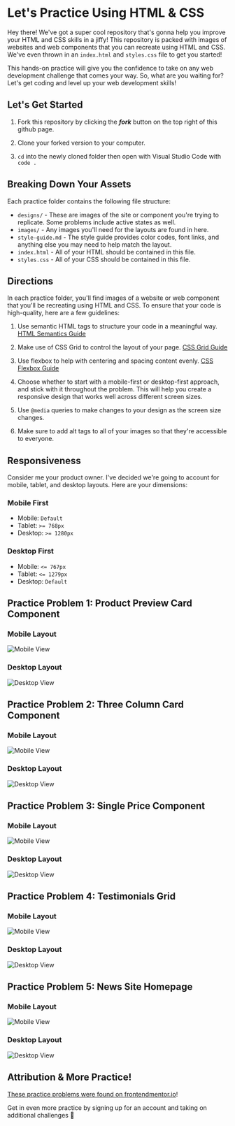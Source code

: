 # Let's Practice Using HTML & CSS

Hey there! We've got a super cool repository that's gonna help you improve your HTML and CSS skills in a jiffy! This repository is packed with images of websites and web components that you can recreate using HTML and CSS. We've even thrown in an `index.html` and `styles.css` file to get you started! 

This hands-on practice will give you the confidence to take on any web development challenge that comes your way. So, what are you waiting for? Let's get coding and level up your web development skills!

## Let's Get Started

1. Fork this repository by clicking the _**fork**_ button on the top right of this github page.

1. Clone your forked version to your computer.

1. `cd` into the newly cloned folder then open with Visual Studio Code with `code .`

## Breaking Down Your Assets

Each practice folder contains the following file structure:

- `designs/` - These are images of the site or component you're trying to replicate. Some problems include active states as well.
- `images/` - Any images you'll need for the layouts are found in here. 
- `style-guide.md` - The style guide provides color codes, font links, and anything else you may need to help match the layout.
- `index.html` - All of your HTML should be contained in this file.
- `styles.css` - All of your CSS should be contained in this file. 

## Directions

In each practice folder, you'll find images of a website or web component that you'll be recreating using HTML and CSS. To ensure that your code is high-quality, here are a few guidelines:

1. Use semantic HTML tags to structure your code in a meaningful way. [HTML Semantics Guide](https://www.semrush.com/blog/semantic-html5-guide/)

1. Make use of CSS Grid to control the layout of your page. [CSS Grid Guide](https://css-tricks.com/snippets/css/complete-guide-grid/)

1. Use flexbox to help with centering and spacing content evenly. [CSS Flexbox Guide](https://css-tricks.com/snippets/css/a-guide-to-flexbox/)

1. Choose whether to start with a mobile-first or desktop-first approach, and stick with it throughout the problem. This will help you create a responsive design that works well across different screen sizes.

1. Use `@media` queries to make changes to your design as the screen size changes. 

1. Make sure to add alt tags to all of your images so that they're accessible to everyone.

## Responsiveness

Consider me your product owner. I've decided we're going to account for mobile, tablet, and desktop layouts. Here are your dimensions:

### Mobile First
- Mobile: `Default`
- Tablet: `>= 768px`
- Desktop: `>= 1280px`

### Desktop First
- Mobile: `<= 767px`
- Tablet: `<= 1279px`
- Desktop: `Default`

## Practice Problem 1: Product Preview Card Component

### Mobile Layout
![Mobile View](./practice-layout-1/designs/product-preview-card-component-mobile.jpeg)

### Desktop Layout
![Desktop View](./practice-layout-1/designs/product-preview-card-component-desktop.jpeg)

## Practice Problem 2: Three Column Card Component

### Mobile Layout
![Mobile View](./practice-layout-2/designs/3-col-card-component-mobile.jpeg)

### Desktop Layout
![Desktop View](./practice-layout-2/designs/3-col-card-component-desktop.jpeg)

## Practice Problem 3: Single Price Component

### Mobile Layout
![Mobile View](./practice-layout-3/designs/single-price-component-mobile.jpeg)

### Desktop Layout
![Desktop View](./practice-layout-3/designs/single-price-component-desktop.jpeg)

## Practice Problem 4: Testimonials Grid

### Mobile Layout
![Mobile View](./practice-layout-4/designs/testimonials-grid-mobile.jpeg)

### Desktop Layout
![Desktop View](./practice-layout-4/designs/testimonials-grid-desktop.jpeg)

## Practice Problem 5: News Site Homepage

### Mobile Layout
![Mobile View](./practice-layout-5/designs/news-homepage-mobile.jpeg)

### Desktop Layout
![Desktop View](./practice-layout-5/designs/news-homepage-desktop.jpeg)

## Attribution & More Practice!

[These practice problems were found on frontendmentor.io](https://www.frontendmentor.io)! 

Get in even more practice by signing up for an account and taking on additional challenges 💪